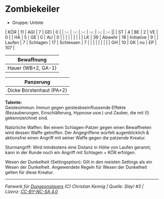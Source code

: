 # Zombiekeiler  
- Gruppe: Untote  

| KÖR    | 11 | AGI      | 7  | GEI        | 0   |
| :-: | :-: | :-: | :-: | :-: | :-: ||
| ST     | 4  | BE       | 2  | VE         | 0   |
| HÄ     | 5  | GE       | 0  | AU         | 0   |
|        |    |          |    |            |     |
| LK     | 39 | Abwehr   | 18 | Initiative | 9   |
| Laufen | 7  | Schlagen | 17 | Schiessen  | 7   |
|        |    |          |    |            |     |
| GH     | 10 | GK       | no | EP         | 107 |


| Bewaffnung |
| --- |
| Hauer (WB+2, GA-1) |


| Panzerung |
| --- |
| Dicke Borstenhaut (PA+2) |


**Talente:**  
Geistesimmun: Immun gegen geistesbeeinflussende Effekte (Bezauberungen, Einschläferung, Hypnose usw.) und Zauber, die mit (!) gekennzeichnet sind.

Natürliche Waffen: Bei einem Schlagen-Patzer gegen einen Bewaffneten wird dessen Waffe getroffen. Der Angegriffene würfelt augenblicklich & aktionsfrei einen Angriff mit seiner Waffe gegen die patzende Kreatur.

Sturmangriff: Wird mindestens eine Distanz in Höhe von Laufen gerannt, kann in der Runde noch ein Angriff mit Schlagen + KÖR erfolgen.

Wesen der Dunkelheit (Settingoption): Gilt in den meisten Settings als ein Wesen der Dunkelheit. Angewendete Regeln für Wesen der Dunkelheit gelten für diese Kreatur.





___
*Fanwerk für [Dungeonslayers](https://www.dungeonslayers.net/) (C) Christian Kennig | Quelle: Slay! #3 | Lizenz: [CC-BY-NC-SA 4.0](https://creativecommons.org/licenses/by-nc-sa/4.0/deed.de)*